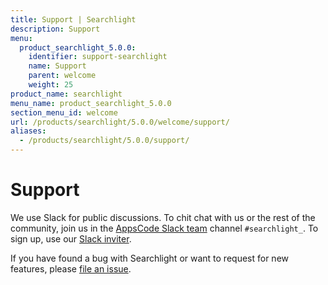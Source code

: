 ```yaml
---
title: Support | Searchlight
description: Support
menu:
  product_searchlight_5.0.0:
    identifier: support-searchlight
    name: Support
    parent: welcome
    weight: 25
product_name: searchlight
menu_name: product_searchlight_5.0.0
section_menu_id: welcome
url: /products/searchlight/5.0.0/welcome/support/
aliases:
  - /products/searchlight/5.0.0/support/
---
```

# Support

We use Slack for public discussions. To chit chat with us or the rest of the community, join us in the [AppsCode Slack team](https://appscode.slack.com/messages/C8M7LT2QK/details/) channel `#searchlight_`. To sign up, use our [Slack inviter](https://slack.appscode.com/).

If you have found a bug with Searchlight or want to request for new features, please [file an issue](https://github.com/appscode/searchlight/issues/new).
